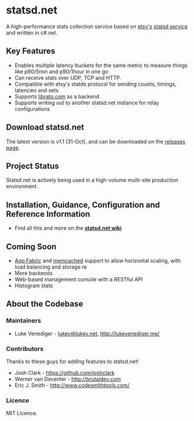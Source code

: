 # statsd.net
A high-performance stats collection service based on [etsy's](http://etsy.com/) [statsd service](https://github.com/etsy/statsd/) and written in c#.net.

## Key Features
* Enables multiple latency buckets for the same metric to measure things like p90/5min and p90/1hour in one go
* Can receive stats over UDP, TCP and HTTP.
* Compatible with etsy's statds protocol for sending counts, timings, latencies and sets
* Supports [librato.com](http://metrics.librato.com/) as a backend
* Supports writing out to another statsd.net instance for relay configurations

## Download statsd.net
The latest version is v1.1 (31-Oct), and can be downloaded on the [releases page](https://github.com/lukevenediger/statsd.net/releases).

## Project Status
Statsd.net is actively being used in a high-volume multi-site production environment.

## Installation, Guidance, Configuration and Reference Information
* Find all this and more on the **[statsd.net wiki](https://github.com/lukevenediger/statsd.net/tree/master/statsd.net)**

## Coming Soon
* [App Fabric](http://msdn.com/appfabric) and [memcached](http://memcached.org/) support to allow horizontal scaling, with load balancing and storage re
* More backends
* Web-based management console with a RESTful API
* Histogram stats

## About the Codebase

### Maintainers
* Luke Venediger - lukev@lukev.net, http://lukevenediger.me/

### Contributors
Thanks to these guys for adding features to statsd.net!

* Josh Clark - https://github.com/joshclark
* Werner van Deventer - http://brutaldev.com
* Eric J. Smith - http://www.codesmithtools.com/

### Licence
MIT Licence.
